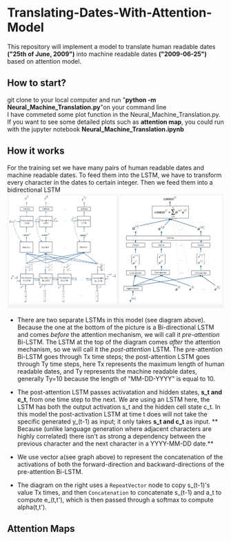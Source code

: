 # Translating-Dates-With-Attention-Model

This repository will implement a model to translate human readable dates **("25th of June, 2009")** into machine readable dates **("2009-06-25")** based on attention model.

## How to start?  
git clone to your local computer and run "**python -m Neural_Machine_Translation.py**"on your command line    
I have commeted some plot function in the Neural_Machine_Translation.py. If you want to see some detailed plots such as **attention map**, you could run with the jupyter notebook **Neural_Machine_Translation.ipynb**

## How it works
For the training set we have many pairs of human readable dates and machine readable dates. To feed them into the LSTM, we have to transform every character in the dates to certain integer. Then we feed them into a bidirectional LSTM  
<img src='https://github.com/mingbocui/Translating-Dates-With-Attention-Model/blob/master/Machine%20Translation.PNG'>  


- There are two separate LSTMs in this model (see diagram above). Because the one at the bottom of the picture is a Bi-directional LSTM and comes *before* the attention mechanism, we will call it *pre-attention* Bi-LSTM. The LSTM at the top of the diagram comes *after* the attention mechanism, so we will call it the *post-attention* LSTM. The pre-attention Bi-LSTM goes through Tx time steps; the post-attention LSTM goes through Ty time steps, here Tx represents the maximum length of human readable dates, and Ty represents the machine readable dates, generally Ty=10 because the length of "MM-DD-YYYY" is equal to 10. 

- The post-attention LSTM passes activatation and hidden states, **s_t and c_t**, from one time step to the next. We are using an LSTM here, the LSTM has both the output activation s_t and the hidden cell state c_t. In this model the post-activation LSTM at time t does will not take the specific generated y_(t-1) as input; it only takes **s_t and c_t** as input. ** Because (unlike language generation where adjacent characters are highly correlated) there isn't as strong a dependency between the previous character and the next character in a YYYY-MM-DD date.**  

- We use vector a(see graph above) to represent the concatenation of the activations of both the forward-direction and backward-directions of the pre-attention Bi-LSTM. 

- The diagram on the right uses a `RepeatVector` node to copy s_(t-1)'s value Tx times, and then `Concatenation` to concatenate s_(t-1) and a_t to compute e_(t,t'), which is then passed through a softmax to compute alpha(t,t').   

## Attention Maps
